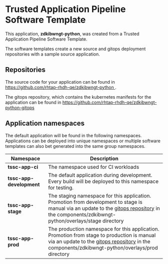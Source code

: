 # Trusted Application Pipeline Software Template

This application, **zdkibwngt-python**, was created from a Trusted Application Pipeline Software Template.

The software templates create a new source and gitops deployment repositories with a sample source application. 

## Repositories

The source code for your application can be found in [https://github.com/rhtap-rhdh-qe/zdkibwngt-python ](https://github.com/rhtap-rhdh-qe/zdkibwngt-python ).
 
The gitops repository, which contains the kubernetes manifests for the application can be found in 
[https://github.com/rhtap-rhdh-qe/zdkibwngt-python-gitops ](https://github.com/rhtap-rhdh-qe/zdkibwngt-python-gitops ) 

## Application namespaces 

The default application will be found in the following namespaces. Applications can be deployed into unique namespaces or multiple software templates can also bet generated into the same group namespaces.  

|  Namespace   |  Description   |  
| -------- | -------- |
| **tssc-app-ci** | The namespace used for CI workloads |
| **tssc-app-development** | The default application during development. Every build will be deployed to this namespace for testing. |
| **tssc-app-stage** | The staging namespace for this application. Promotion from development to stage is manual via an update to the [gitops repository](https://github.com/rhtap-rhdh-qe/zdkibwngt-python-gitops ) in the components/zdkibwngt-python/overlays/stage directory |
| **tssc-app-prod** | The production namespace for this application. Promotion from stage to production is manual via an update to the [gitops repository](https://github.com/rhtap-rhdh-qe/zdkibwngt-python-gitops ) in the components/zdkibwngt-python/overlays/prod directory |